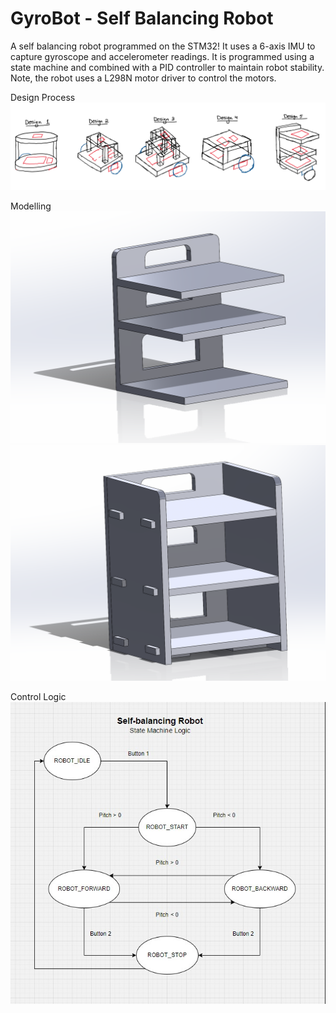 # GyroBot - Self Balancing Robot 

A self balancing robot programmed on the STM32! It uses a 6-axis IMU to capture
gyroscope and accelerometer readings. It is programmed using a state machine and combined
with a PID controller to maintain robot stability. Note, the robot uses a L298N motor driver 
to control the motors.

Design Process
![Image1](Images\planning.png)

Modelling
![Image2](Images\design1.png)
![Image3](Images\design2.png)

Control Logic
![Image4](Images\state_machine.png)

